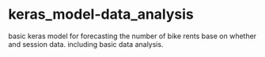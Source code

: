 # keras_model-data_analysis
basic keras model for forecasting the number of bike rents base on whether and session data. including basic data analysis.
